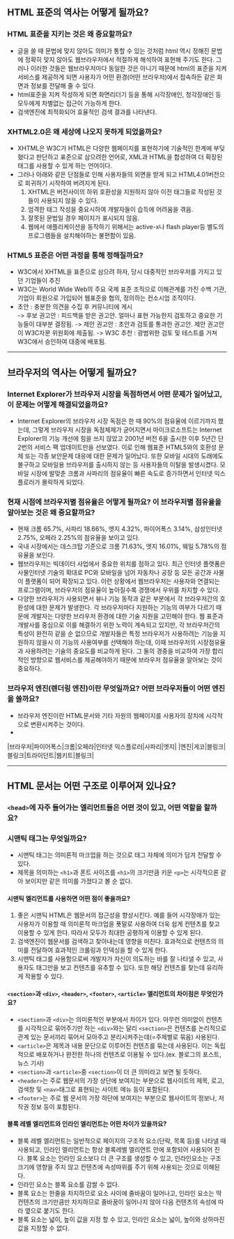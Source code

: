 ## HTML 표준의 역사는 어떻게 될까요?
### HTML 표준을 지키는 것은 왜 중요할까요?
* 글을 쓸 때 문법에 맞지 않아도 의미가 통할 수 있는 것처럼 html 역시 정해진 문법에 정확히 맞지 않아도 웹브라우저에서 적절하게 해석하여 표현해 주기도 한다. 그러나 이러한 것들은 웹브라우저마다 동일한 것은 아니기 때문에 html의 표준을 지켜 서비스를 제공하게 되면 사용자가 어떤 환경(어떤 브라우저)에서 접속하든 같은 화면과 정보를 전달해 줄 수 있다. 
* html표준을 지켜 작성하게 되면 화면리더기 등을 통해 시각장애인, 청각장애인 등 모두에게 차별없는 접근이 가능하게 한다.
* 검색엔진에 최적화되어 효율적인 검색 결과를 나타낸다.

### XHTML2.0은 왜 세상에 나오지 못하게 되었을까요?
* XHTML은 W3C가 HTML은 다양한 웹페이지를 표현하기에 기술적인 한계에 부딪혔다고 판단하고 표준으로 삼으려한 언어로, XML과 HTML을 합성하여 더 확장된 태그를 사용할 수 있게 하는 언어이다. 
* 그러나 아래와 같은 단점들로 인해 사용자들의 외면을 받게 되고 HTML4.01버전으로 회귀하기 시작하여 버려지게 된다.
    1. XHTML은 버전사이의 하위 호환성을 지원하지 않아 이전 태그들로 작성된 것들이 사용되지 않을 수 있다.
    2. 엄격한 태그 작성을 중요시하여 개발자들이 습득에 어려움을 겪음.
    3. 잘못된 문법일 경우 페이지가 표시되지 않음.
    4. 웹에서 애플리케이션을 동작하기 위해서는 active-x나 flash player등 별도의 프로그램들을 설치해야하는 불편함이 있음.

### HTML5 표준은 어떤 과정을 통해 정해질까요?
* W3C에서 XHTML을 표준으로 삼으려 하자, 당시 대중적인 브라우저를 가지고 있던 기업들이 추진
* W3C는 World Wide Web의 주요 국제 표준 조직으로 이해관계를 가진 수백 기관, 기업이 회원으로 가입되어 웹표준을 협의, 정의하는 컨소시엄 조직이다.
* 초안 : 충분한 의견을 수집 후 커뮤니티에 게시  
-> 후보 권고안 : 피드백을 받은 권고안. 얼마나 표현 가능한지 검토하고 중요한 기능들이 대부분 결정됨.
-> 제안 권고안 : 초안과 검토를 통과한 권고안. 제안 권고안이 W3C자문 위원회에 제출됨.
-> W3C 추천 : 광범위한 검토 및 테스트를 거쳐 W3C에서 승인하여 대중에 배포됨.
   
***

## 브라우저의 역사는 어떻게 될까요?

### Internet Explorer가 브라우저 시장을 독점하면서 어떤 문제가 일어났고, 이 문제는 어떻게 해결되었을까요?
* Internet Explorer의 브라우저 시장 독점은 한 때 90%의 점유율에 이르기까지 했는데, 그렇게 브라우저 시장을 독점체제가 굳어지면서 마이크로소프트는 Internet Explorer의 기능 개선에 힘을 쓰지 않았고 2001년 버전 6을 출시한 이후 5년간 단 2번의 서비스 팩 업데이트만을 선보였다. 이로 인해 웹표준 HTML5와의 호환성 문제 또는 각종 보안문제 대응에 대한 문제가 일어났다. 또한 모바일 시대의 도래에도 불구하고 모바일용 브라우저를 출시하지 않는 등 사용자들의 이탈을 발생시켰다. 모바일 시장에 발맞춘 크롬과 사파리의 점유율이 빠른 속도로 증가하면서 인터넷 익스플로러가 몰락하게 되었다.

### 현재 시점에 브라우저별 점유율은 어떻게 될까요? 이 브라우저별 점유율을 알아보는 것은 왜 중요할까요?
* 현재 크롬 65.7%, 사파리 18.66%, 엣지 4.32%, 파이어폭스 3.14%, 삼성인터넷 2.75%, 오페라 2.25%의 점유율을 보이고 있다.
* 국내 시장에서는 데스크탑 기준으로 크롬 71.63%, 엣지 16.01%, 웨일 5.78%의 점유율을 보인다.
* 웹브라우저는 빅데이터 사업에서 중요한 위치를 점하고 있다. 최근 인터넷 플랫폼은 사물인터넷 기술의 확대로 PC와 모바일을 넘어 자동차나 공장 등 모든 공간과 사물이 플랫폼이 되어 확장되고 있다. 이런 상황에서 웹브라우저는 사용자와 연결되는 프로그램이며, 브라우저의 점유율이 높아질수록 경쟁에서 우위를 차지할 수 있다.
* 다양한 브라우저가 사용되면서 뷰나 기능 동작과 같은 부분에서 각 브라우저간의 호환성에 대한 문제가 발생한다. 각 브라우저마다 지원하는 기능의 여부가 다르기 때문에 개발자는 다양한 브라우저 환경에 대한 기술 지원을 고민해야 한다. 웹 표준과 개발사를 중심으로 이를 해결하기 위한 노력이 계속되고 있지만, 각 브라우저간의 특성이 완전히 같을 순 없으므로 개발자들은 특정 브라우저가 사용하려는 기능을 지원하지 않을시 이 기능의 사용여부를 선택해야 하는데, 이때 브라우저의 시장점유율과 사용하려는 기술의 중요도를 비교하게 된다. 그 둘의 경중을 비교하여 가장 합리적인 방향으로 웹서비스를 제공해야하기 때문에 브라우저 점유율을 알아보는 것이 중요하다.

### 브라우저 엔진(렌더링 엔진)이란 무엇일까요? 어떤 브라우저들이 어떤 엔진을 쓸까요?
* 브라우저 엔진이란 HTML문서와 기타 자원의 웹페이지를 사용자의 장치에 시각적으로 변환시켜주는 것이다.
* 
|브라우저|파이어폭스|크롬|오페라|인터넷 익스플로러|사파리|엣지|
|엔진|게코|블링크|블링크|트라이던트|웹키트|블링크|

***

## HTML 문서는 어떤 구조로 이루어져 있나요?
### `<head>`에 자주 들어가는 엘리먼트들은 어떤 것이 있고, 어떤 역할을 할까요?

### 시맨틱 태그는 무엇일까요?
* 시맨틱 태그는 의미론적 마크업을 하는 것으로 태그 자체에 의미가 담겨 전달할 수 있다.
* 제목을 의미하는 `<h1>`과 폰트 사이즈를 `<h1>`의 크기만큼 키운 `<p>`는 시각적으론 같아 보이지만 같은 의미를 가졌다고 볼 순 없다.

#### 시맨틱 엘리먼트를 사용하면 어떤 점이 좋을까요?
1. 좋은 시맨틱 HTML은 웹문서의 접근성을 향상시킨다. 예를 들어 시각장애가 있는 사용자가 이용할 때 의미론적 마크업을 푯말로 사용하여 더욱 쉽게 컨텐츠를 찾고 이용할 수 있게 한다. 따라서 모두가 최대한 공평하게 이용할 수 있게 된다.
2. 검색엔진이 웹문서를 검색하고 찾아내는데 영향을 미친다. 효과적으로 컨텐츠의 의미를 전달하여 효과적인 크롤링과 인덱싱을 할 수 있게 한다. 
3. 시맨틱 태그를 사용함으로써 개발자가 자신이 의도하는 바를 잘 나타낼 수 있고, 사용자도 태그만을 보고 컨텐츠를 유추할 수 있다. 또한 해당 컨텐츠를 찾는데 유리하게 작용할 수 있다.

#### `<section>`과 `<div>`, `<header>`, `<footer>`, `<article>` 엘리먼트의 차이점은 무엇인가요?
* `<section>`과 `<div>`는 의미론적인 부분에서 차이가 있다. 아무런 의미없이 컨텐츠를 시각적으로 묶어주기만 하는 `<div>`와는 달리 `<section>`은 컨텐츠를 논리적으로 관계 있는 문서끼리 묶어서 모아주고 분리시켜주는데(=주제별로 묶음) 사용된다.
* `<article>`은 제목과 내용 문단으로 이루어진 컨텐츠를 묶는데 사용된다. 이는 독립적으로 배포하거나 완전한 하나의 컨텐츠로 이용될 수 있다.(ex. 블로그의 포스트, 뉴스 기사)
* `<section>`과 `<article>`중 `<section>`이 더 큰 의미라고 보면 될 듯하다.
* `<header>`는 주로 웹문서의 가장 상단에 보여지는 부분으로 웹사이트의 제목, 로고, 검색창 및 `<nav>`태그로 표현되는 사이트 메뉴 등이 포함된다.
* `<footer>`는 주로 웹 문서의 가장 하단에 보여지는 부분으로 웹사이트의 정보나, 저작권 정보 등이 포함된다.

#### 블록 레벨 엘리먼트와 인라인 엘리먼트는 어떤 차이가 있을까요?
* 블록 레벨 엘리먼트는 일반적으로 페이지의 구조적 요소(단락, 목록 등)를 나타낼 때 사용되고, 인라인 엘리먼트는 항상 블록레벨 엘리먼트 안에 포함되어 사용되어 진다. 블록 요소는 인라인 요소보다 더 큰 구조를 생성할 수 있고, 인라인요소는 구조 크기에 영향을 주지 않고 컨텐츠에 속성따위를 주기 위해 사용되는 것으로 이해된다.
* 인라인 요소는 블록 요소를 감쌀 수 없다.
* 블록 요소는 한줄을 차지하므로 요소 사이에 줄바꿈이 일어나고, 인라인 요소는 딱 컨텐츠의 크기만큼만 차지하므로 줄바꿈이 일어나지 않아 다음 컨텐츠의 속성에 따라 옆으로 붙기도 한다.
* 블록 요소는 넓이, 높이 값을 지정 할 수 있고, 인라인 요소는 넓이, 높이와 상하마진값을 지정할 수 없다.





